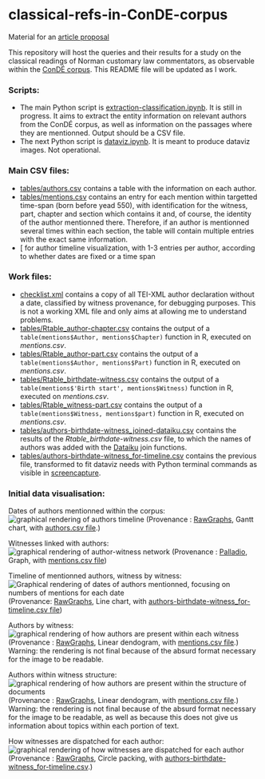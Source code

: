 # classical-refs-in-ConDE-corpus
Material for an [article proposal](https://rmblf.be/2022/02/04/appel-a-contribution-lire-les-classiques-en-normandie/)

This repository will host the queries and their results for a study on the classical readings of Norman customary law commentators, as observable within the [ConDÉ corpus](https://github.com/RIN-ConDE/editions).
This README file will be updated as I work.

### Scripts:

* The main Python script is [extraction-classification.ipynb](extraction-classification.ipynb). It is still in progress. It aims to extract the entity information on relevant authors from the ConDÉ corpus, as well as information on the passages where they are mentionned. Output should be a CSV file.
* The next Python script is [dataviz.ipynb](dataviz.ipynb). It is meant to produce dataviz images. Not operational.

### Main CSV files:
* [tables/authors.csv](authors.csv) contains a table with the information on each author.
* [tables/mentions.csv](mentions.csv) contains an entry for each mention within targetted time-span (born before yead 550), with identification for the witness, part, chapter and section which contains it and, of course, the identity of the author mentionned there. Therefore, if an author is mentionned several times within each section, the table will contain multiple entries with the exact same information.
* [ for author timeline visualization, with 1-3 entries per author, according to whether dates are fixed or a time span


### Work files:

* [checklist.xml](checklist.xml) contains a copy of all TEI-XML author declaration without a date, classified by witness provenance, for debugging purposes. This is not a working XML file and only aims at allowing me to understand problems.
* [tables/Rtable_author-chapter.csv](Rtable_author-chapter.csv) contains the output of a `table(mentions$Author, mentions$Chapter)` function in R, executed on *mentions.csv*.
* [tables/Rtable_author-part.csv](Rtable_author-part.csv) contains the output of a `table(mentions$Author, mentions$Part)` function in R, executed on *mentions.csv*.
* [tables/Rtable_birthdate-witness.csv](Rtable_birthdate-witness.csv) contains the output of a `table(mentions$'Birth start', mentions$Witness)` function in R, executed on *mentions.csv*.
* [tables/Rtable_witness-part.csv](Rtable_witness-part.csv) contains the output of a `table(mentions$Witness, mentions$part)` function in R, executed on *mentions.csv*.
* [tables/authors-birthdate-witness_joined-dataiku.csv](authors-birthdate-witness_joined-dataiku.csv) contains the results of the *Rtable_birthdate-witness.csv* file, to which the names of authors was added with the [Dataiku](https://www.dataiku.com/) join functions.
* [tables/authors-birthdate-witness_for-timeline.csv](authors-birthdate-witness_for-timeline.csv) contains the previous file, transformed to fit dataviz needs with Python terminal commands as visible in [screencapture](Capture-d-écran-de_2022-03-18_14-23-59.png).


### Initial data visualisation:

Dates of authors mentionned within the corpus:
![graphical rendering of authors timeline](dataviz/dates-of-authors-mentionned_prov-rawgraphs_gantt-chart.png)
(Provenance : [RawGraphs](https://rawgraphs.io/), Gantt chart, with [authors.csv file](tables/authors.csv).)

Witnesses linked with authors:
![graphical rendering of author-witness network](dataviz/authors-and-witness-links-1_prov-palladio_graph.png)
(Provenance : [Palladio](https://hdlab.stanford.edu/palladio), Graph, with [mentions.csv file](tables/mentions.csv))

Timeline of mentionned authors, witness by witness:
![Graphical rendering of dates of authors mentionned, focusing on numbers of mentions for each date](dataviz/author-mentions-by-witness_timeline_prov-rawgraphs_line-chart.png)
(Provenance: [RawGraphs](https://rawgraphs.io/), Line chart, with [authors-birthdate-witness_for-timeline.csv file](tables/authors-birthdate-witness_for-timeline.csv))

Authors by witness:
![graphical rendering of how authors are present within each witness](dataviz/authors-by-witness_nb-order_prov-rawgraphs_linear-dendogram.png)
(Provenance : [RawGraphs](https://rawgraphs.io/), Linear dendogram, with [mentions.csv file](tables/mentions.csv).)
Warning: the rendering is not final because of the absurd format necessary for the image to be readable.

Authors within witness structure:
![graphical rendering of how authors are present within the structure of documents](dataviz/authors-by-witness-structure_nb-order_prov-rawgraphs_linear-dendogram.png)
(Provenance : [RawGraphs](https://rawgraphs.io/), Linear dendogram, with [mentions.csv file](tables/mentions.csv).)
Warning: the rendering is not final because of the absurd format necessary for the image to be readable, as well as because this does not give us information about topics within each portion of text.

How witnesses are dispatched for each author:
![graphical rendering of how witnesses are dispatched for each author](dataviz/witnesses-by-author_prov-rawgraphs_circle-paking.png)
(Provenance : [RawGraphs](https://rawgraphs.io/), Circle packing, with [authors-birthdate-witness_for-timeline.csv](tables/authors-birthdate-witness_for-timeline.csv).)
